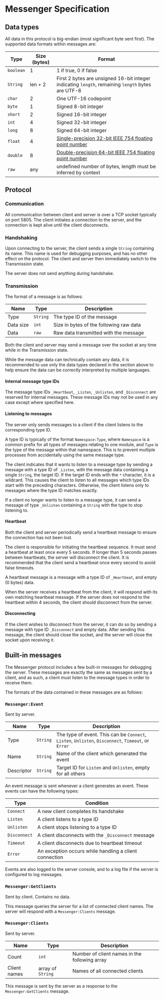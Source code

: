 # Messenger Specification

## Data types

All data in this protocol is big-endian (most significant byte sent first). The supported data formats within messages are:

| Type      | Size (bytes) | Format |
| --------- | ------------ | ------ |
| `boolean` | 1            | 1 if true, 0 if false |
| `String`  | len + 2      | First 2 bytes are unsigned 16-bit integer indicating `length`, remaining `length` bytes are UTF-8 |
| `char`    | 2            | One UTF-16 codepoint |
| `byte`    | 1            | Signed 8-bit integer |
| `short`   | 2            | Signed 16-bit integer |
| `int`     | 4            | Signed 32-bit integer |
| `long`    | 8            | Signed 64-bit integer |
| `float`   | 4            | [Single-precision 32-bit IEEE 754 floating point number](http://en.wikipedia.org/wiki/Single-precision_floating-point_format) |
| `double`  | 8            | [Double-precision 64-bit IEEE 754 floating point number](http://en.wikipedia.org/wiki/Double-precision_floating-point_format) |
| `raw`     | any          | undefined number of bytes, length must be inferred by context |

## Protocol

### Communication

All communication between client and server is over a TCP socket typically on port 5805. The client initiates a connection to the server, and the connection is kept alive until the client disconnects.

### Handshaking

Upon connecting to the server, the client sends a single `String` containing its name. This name is used for debugging purposes, and has no other effect on the protocol. The client and server then immediately switch to the Transmission state.

The server does not send anything during handshake.

### Transmission

The format of a message is as follows:

| Name      | Type     | Description                             |
| --------- | -------- | --------------------------------------- |
| Type      | `String` | The type ID of the message              |
| Data size | `int`    | Size in bytes of the following raw data |
| Data      | `raw`    | Raw data transmitted with the message   |

Both the client and server may send a message over the socket at any time while in the Transmission state.

While the message data can technically contain any data, it is recommended to use only the data types declared in the section above to help ensure the data can be correctly interpreted by multiple languages.

#### Internal message type IDs

The message type IDs `_Heartbeat`, `_Listen`, `_Unlisten`, and `_Disconnect` are reserved for internal messages. These message IDs may not be used in any case except where specified here.

#### Listening to messages

The server only sends messages to a client if the client listens to the corresponding type ID.

A type ID is typically of the format `Namespace:Type`, where `Namespace` is a common prefix for all types of messages relating to one module, and `Type` is the type of the message within that namespace. This is to prevent multiple processes from accidentally using the same message type.

The client indicates that it wants to listen to a message type by sending a message with a type ID of `_Listen`, with the message data containing a single `String`, the target ID. If the target ID ends with the `*` character, it is a wildcard. This causes the client to listen to all messages which type IDs start with the preceding characters. Otherwise, the client listens only to messages where the type ID matches exactly.

If a client no longer wants to listen to a message type, it can send a message of type `_Unlisten` containing a `String` with the type to stop listening to.

#### Heartbeat

Both the client and server periodically send a heartbeat message to ensure the connection has not been lost.

The client is responsible for initiating the heartbeat sequence. It must send a heartbeat at least once every 5 seconds. If longer than 5 seconds passes between heartbeats, the server will disconnect the client. It is recommended that the client send a heartbeat once every second to avoid false timeouts.

A heartbeat message is a message with a type ID of `_Heartbeat`, and empty (0 bytes) data.

When the server receives a heartbeat from the client, it will respond with its own matching heartbeat message. If the server does not respond to the heartbeat within 4 seconds, the client should disconnect from the server.

#### Disconnecting

If the client wishes to disconnect from the server, it can do so by sending a message with type ID `_Disconnect` and empty data. After sending this message, the client should close the socket, and the server will close the socket upon receiving it.

## Built-in messages

The Messenger protocol includes a few built-in messages for debugging the server. These messages are exactly the same as messages sent by a client, and as such, a client must listen to the message types in order to receive them.

The formats of the data contained in these messages are as follows:

### `Messenger:Event`
Sent by server.

| Name       | Type     | Description |
| ---------- | -------- | ----------- |
| Type       | `String` | The type of event. This can be `Connect`, `Listen`, `Unlisten`, `Disconnect`, `Timeout`, or `Error` |
| Name       | `String` | Name of the client which generated the event |
| Descriptor | `String` | Target ID for `Listen` and `Unlisten`, empty for all others |

An event message is sent whenever a client generates an event. These events can have the following types:

| Type         | Condition                                              |
| ------------ | ------------------------------------------------------ |
| `Connect`    | A new client completes its handshake                   |
| `Listen`     | A client listens to a type ID                          |
| `Unlisten`   | A client stops listening to a type ID                  |
| `Disconnect` | A client disconnects with the `_Disconnect` message    |
| `Timeout`    | A client disconnects due to heartbeat timeout          |
| `Error`      | An exception occurs while handling a client connection |

Events are also logged to the server console, and to a log file if the server is configured to log messages.

### `Messenger:GetClients`
Sent by client. Contains no data.

This message queries the server for a list of connected client names. The server will respond with a `Messenger:Clients` message.

### `Messenger:Clients`
Sent by server.

| Name         | Type              | Description                                   |
| ------------ | ----------------- | --------------------------------------------- |
| Count        | `int`             | Number of client names in the following array |
| Client names | array of `String` | Names of all connected clients                |

This message is sent by the server as a response to the `Messenger:GetClients` message.

